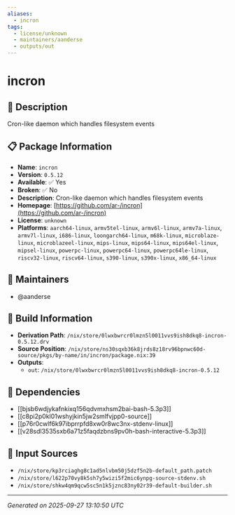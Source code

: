 ```yaml
---
aliases:
  - incron
tags:
  - license/unknown
  - maintainers/aanderse
  - outputs/out
---
```


# incron

## 📝 Description

Cron-like daemon which handles filesystem events

## 📋 Package Information

- **Name**: `incron`
- **Version**: `0.5.12`
- **Available**: ✅ Yes
- **Broken**: ✅ No
- **Description**: Cron-like daemon which handles filesystem events
- **Homepage**: [https://github.com/ar-/incron](https://github.com/ar-/incron)
- **License**: `unknown`
- **Platforms**: `aarch64-linux`, `armv5tel-linux`, `armv6l-linux`, `armv7a-linux`, `armv7l-linux`, `i686-linux`, `loongarch64-linux`, `m68k-linux`, `microblaze-linux`, `microblazeel-linux`, `mips-linux`, `mips64-linux`, `mips64el-linux`, `mipsel-linux`, `powerpc-linux`, `powerpc64-linux`, `powerpc64le-linux`, `riscv32-linux`, `riscv64-linux`, `s390-linux`, `s390x-linux`, `x86_64-linux`
## 👥 Maintainers

- @aanderse


## 🔧 Build Information

- **Derivation Path**: `/nix/store/0lwxbwrcr0lmzn5l0011vvs9ish8dkq8-incron-0.5.12.drv`
- **Source Position**: `/nix/store/ns30sqxb36k8jrds8z18rv96bpnwc60d-source/pkgs/by-name/in/incron/package.nix:39`
- **Outputs**:
  - `out`:  `/nix/store/0lwxbwrcr0lmzn5l0011vvs9ish8dkq8-incron-0.5.12`

## 🔗 Dependencies

- [[bjsb6wdjykafnkixq156qdvmxhsm2bai-bash-5.3p3]]
- [[c8pi2p0kl01wshyjkin5jw2smlfvjpp0-source]]
- [[p76r0cwlf6k97ibprrpfd8xw0r8wc3nx-stdenv-linux]]
- [[v28sdl3535sxb6a71z5faqdzbns9pv0h-bash-interactive-5.3p3]]

## 📁 Input Sources

- `/nix/store/kp3rciaghg8c1ad5nlvbm50j5dzf5n2b-default_path.patch`
- `/nix/store/l622p70vy8k5sh7y5wizi5f2mic6ynpg-source-stdenv.sh`
- `/nix/store/shkw4qm9qcw5sc5n1k5jznc83ny02r39-default-builder.sh`

---
*Generated on 2025-09-27 13:10:50 UTC*
